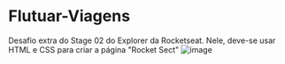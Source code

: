 # Flutuar-Viagens
Desafio extra do Stage 02 do Explorer da Rocketseat. Nele, deve-se usar HTML e CSS para criar a página "Rocket Sect"
![image](https://user-images.githubusercontent.com/107778281/211425340-4e3025d5-06d1-4175-a210-018928ba22c1.png)
